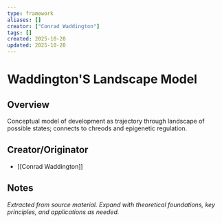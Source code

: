 ```yaml
---
type: framework
aliases: []
creator: ["Conrad Waddington"]
tags: []
created: 2025-10-20
updated: 2025-10-20
---
```


# Waddington'S Landscape Model

## Overview

Conceptual model of development as trajectory through landscape of possible states; connects to chreods and epigenetic regulation.

## Creator/Originator

- [[Conrad Waddington]]

## Notes

*Extracted from source material. Expand with theoretical foundations, key principles, and applications as needed.*
